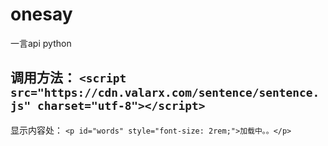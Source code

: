 # onesay
一言api python


调用方法：
`<script src="https://cdn.valarx.com/sentence/sentence.js" charset="utf-8"></script>`
--------------------------------------------------------------------------------------
显示内容处：
`<p id="words" style="font-size: 2rem;">加载中。。</p>`
